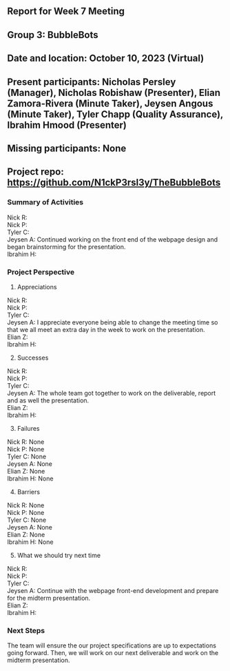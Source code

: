 ## Report for Week 7 Meeting
## Group 3: BubbleBots
## Date and location: October 10, 2023 (Virtual)
## Present participants: Nicholas Persley (Manager), Nicholas Robishaw (Presenter), Elian Zamora-Rivera (Minute Taker), Jeysen Angous (Minute Taker), Tyler Chapp (Quality Assurance), Ibrahim Hmood (Presenter)
## Missing participants: None
## Project repo: https://github.com/N1ckP3rsl3y/TheBubbleBots

### Summary of Activities

Nick R: \
Nick P: \
Tyler C: \
Jeysen A: Continued working on the front end of the webpage design and began brainstorming for the presentation.\
Ibrahim H: 


### Project Perspective
1. Appreciations

  Nick R: \
  Nick P: \
  Tyler C: \
  Jeysen A: I appreciate everyone being able to change the meeting time so that we all meet an extra day in the week to work on the 
            presentation. \
  Elian Z: \
  Ibrahim H: 

2. Successes

  Nick R: \
  Nick P: \
  Tyler C: \
  Jeysen A: The whole team got together to work on the deliverable, report and as well the presentation. \
  Elian Z: \
  Ibrahim H: 

  
3. Failures

  Nick R: None\
  Nick P: None\
  Tyler C: None\
  Jeysen A: None\
  Elian Z: None\
  Ibrahim H: None

4. Barriers

  Nick R: None\
  Nick P: None\
  Tyler C: None\
  Jeysen A: None\
  Elian Z: None\
  Ibrahim H: None

5. What we should try next time
   
Nick R: \
Nick P: \
Tyler C: \
Jeysen A: Continue with the webpage front-end development and prepare for the midterm presentation. \
Elian Z: \
Ibrahim H: 


### Next Steps

  The team will ensure the our project specifications are up to expectations going forward. Then, we will work on our next deliverable and work on the midterm presentation.

